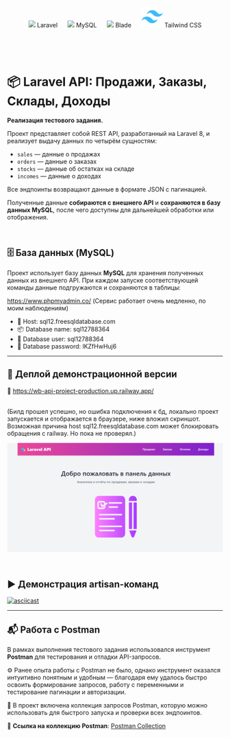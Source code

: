 <br/><br/><br/>

<p align="center">
<img src="    https://cdn.jsdelivr.net/gh/devicons/devicon/icons/laravel/laravel-original.svg" width="50"/> Laravel 
&nbsp;&nbsp;&nbsp;&nbsp;
<img src="https://cdn.jsdelivr.net/gh/devicons/devicon/icons/mysql/mysql-original-wordmark.svg" width="50"/> MySQL 
&nbsp;&nbsp;&nbsp;&nbsp;
<img src="https://img.shields.io/badge/Blade-Templates-orange?style=flat-square&logo=laravel"/> Blade
&nbsp;&nbsp;&nbsp;&nbsp;
<img src="https://raw.githubusercontent.com/devicons/devicon/master/icons/tailwindcss/tailwindcss-original.svg" width="50"/> Tailwind CSS 
</p>
<br/><br/><br/>

# 📦 Laravel API: Продажи, Заказы, Склады, Доходы

**Реализация тестового задания.**  

Проект представляет собой REST API, разработанный на Laravel 8, и реализует выдачу данных по четырём сущностям: 
- `sales` — данные о продажах
- `orders` — данные о заказах
- `stocks` — данные об остатках на складе
- `incomes` — данные о доходах

Все эндпоинты возвращают данные в формате JSON с пагинацией.

Полученные данные **собираются с внешнего API** и **сохраняются в базу данных MySQL**, после чего доступны для дальнейшей обработки или отображения.

<br/>

## 🗄️ База данных (MySQL)

Проект использует базу данных **MySQL** для хранения полученных данных из внешнего API. При каждом запуске соответствующей команды данные подгружаются и сохраняются в таблицы:

https://www.phpmyadmin.co/
(Сервис работает очень медленно, по моим наблюдениям)

- 🧠 Host: sql12.freesqldatabase.com
- 📦 Database name: sql12788364
- 👤 Database user: sql12788364
- 🔑 Database password: lKZfHwHuj6

---

## 🔗 Деплой демонстрационной версии

📍 https://wb-api-project-production.up.railway.app/

<br>
(Билд прошел успешно, но ошибка подключения к бд, локально проект запускается и отображается в браузере, ниже вложил скриншот. <br>
Возможная причина host sql12.freesqldatabase.com может блокировать обращения с railway. Но пока не проверял.)

![Демо проекта](resources/screenshots/demo.png)

<br/>

## ▶️ Демонстрация artisan-команд

[![asciicast](https://asciinema.org/a/X3hZtbcn0W9qf2tv9LFmc07CV.svg)](https://asciinema.org/a/X3hZtbcn0W9qf2tv9LFmc07CV)

---

## 📬 Работа с Postman

В рамках выполнения тестового задания использовался инструмент **Postman** для тестирования и отладки API-запросов.

⚙️ Ранее опыта работы с Postman не было, однако инструмент оказался интуитивно понятным и удобным — благодаря ему удалось быстро освоить формирование запросов, работу с переменными и тестирование пагинации и авторизации.

📁 В проект включена коллекция запросов Postman, которую можно использовать для быстрого запуска и проверки всех эндпоинтов.

🔗 **Ссылка на коллекцию Postman**: [Postman Collection](https://www.postman.com/cy322666/workspace/app-api-test/overview)
